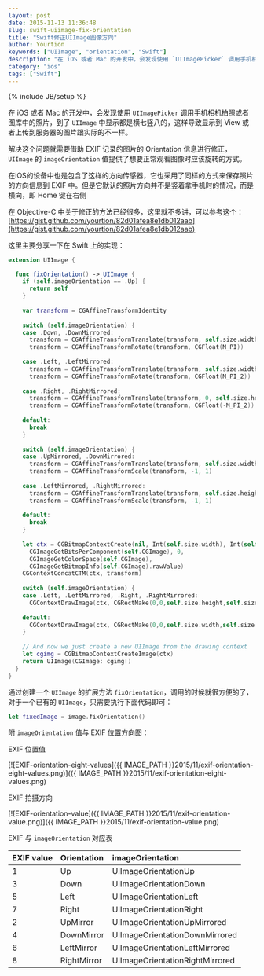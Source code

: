 ```yaml
---
layout: post
date: 2015-11-13 11:36:48
slug: swift-uiimage-fix-orientation
title: "Swift修正UIImage图像方向"
author: Yourtion
keywords: ["UIImage", "orientation", "Swift"]
description: "在 iOS 或者 Mac 的开发中，会发现使用 `UIImagePicker` 调用手机相机拍照或者图库中的照片，到了 `UIImage` 中显示都是横七竖八的，这样导致显示到 View 或者上传到服务器的图片跟实际的不一样。"
category: "ios"
tags: ["Swift"]
---
```

{% include JB/setup %}

在 iOS 或者 Mac 的开发中，会发现使用 `UIImagePicker` 调用手机相机拍照或者图库中的照片，到了 `UIImage` 中显示都是横七竖八的，这样导致显示到 View 或者上传到服务器的图片跟实际的不一样。

解决这个问题就需要借助 EXIF 记录的图片的 Orientation 信息进行修正，`UIImage` 的 `imageOrientation` 值提供了想要正常观看图像时应该旋转的方式。

在iOS的设备中也是包含了这样的方向传感器，它也采用了同样的方式来保存照片的方向信息到 EXIF 中。但是它默认的照片方向并不是竖着拿手机时的情况，而是横向，即 Home 键在右侧

在 Objective-C 中关于修正的方法已经很多，这里就不多讲，可以参考这个：[https://gist.github.com/yourtion/82d01afea8e1db012aab](https://gist.github.com/yourtion/82d01afea8e1db012aab)

这里主要分享一下在 Swift 上的实现： 

```swift
extension UIImage {

  func fixOrientation() -> UIImage {
    if (self.imageOrientation == .Up) {
      return self
    }
    
    var transform = CGAffineTransformIdentity
    
    switch (self.imageOrientation) {
    case .Down, .DownMirrored:
      transform = CGAffineTransformTranslate(transform, self.size.width, self.size.height)
      transform = CGAffineTransformRotate(transform, CGFloat(M_PI))
      
    case .Left, .LeftMirrored:
      transform = CGAffineTransformTranslate(transform, self.size.width, 0)
      transform = CGAffineTransformRotate(transform, CGFloat(M_PI_2))
      
    case .Right, .RightMirrored:
      transform = CGAffineTransformTranslate(transform, 0, self.size.height)
      transform = CGAffineTransformRotate(transform, CGFloat(-M_PI_2))
      
    default:
      break
    }
    
    switch (self.imageOrientation) {
    case .UpMirrored, .DownMirrored:
      transform = CGAffineTransformTranslate(transform, self.size.width, 0)
      transform = CGAffineTransformScale(transform, -1, 1)
      
    case .LeftMirrored, .RightMirrored:
      transform = CGAffineTransformTranslate(transform, self.size.height, 0)
      transform = CGAffineTransformScale(transform, -1, 1)
      
    default:
      break
    }
    
    let ctx = CGBitmapContextCreate(nil, Int(self.size.width), Int(self.size.height),
      CGImageGetBitsPerComponent(self.CGImage), 0,
      CGImageGetColorSpace(self.CGImage),
      CGImageGetBitmapInfo(self.CGImage).rawValue)
    CGContextConcatCTM(ctx, transform)
    
    switch (self.imageOrientation) {
    case .Left, .LeftMirrored, .Right, .RightMirrored:
      CGContextDrawImage(ctx, CGRectMake(0,0,self.size.height,self.size.width), self.CGImage)
      
    default:
      CGContextDrawImage(ctx, CGRectMake(0,0,self.size.width,self.size.height), self.CGImage)
    }
    
    // And now we just create a new UIImage from the drawing context
    let cgimg = CGBitmapContextCreateImage(ctx)
    return UIImage(CGImage: cgimg!)
  }
}
```

通过创建一个 `UIImage` 的扩展方法 `fixOrientation`，调用的时候就很方便的了，对于一个已有的 `UIImage`，只需要执行下面代码即可：

```swift
let fixedImage = image.fixOrientation()
```

附 `imageOrientation` 值与 EXIF 位置方向图：

EXIF 位置值

[![EXIF-orientation-eight-values]({{ IMAGE_PATH }}2015/11/exif-orientation-eight-values.png)]({{ IMAGE_PATH }}2015/11/exif-orientation-eight-values.png)

EXIF 拍摄方向

[![EXIF-orientation-value]({{ IMAGE_PATH }}2015/11/exif-orientation-value.png)]({{ IMAGE_PATH }}2015/11/exif-orientation-value.png)

EXIF 与 `imageOrientation` 对应表 

| EXIF value  | Orientation  | imageOrientation                |
| ----------- | :----------- | :------------------------------ |
| 1           | Up           | UIImageOrientationUp            |
| 3           | Down         | UIImageOrientationDown          |
| 5           | Left         | UIImageOrientationLeft          |
| 7           | Right        | UIImageOrientationRight         |
| 2           | UpMirror     | UIImageOrientationUpMirrored    |
| 4           | DownMirror   | UIImageOrientationDownMirrored  |
| 6           | LeftMirror   | UIImageOrientationLeftMirrored  |
| 8           | RightMirror  | UIImageOrientationRightMirrored |
